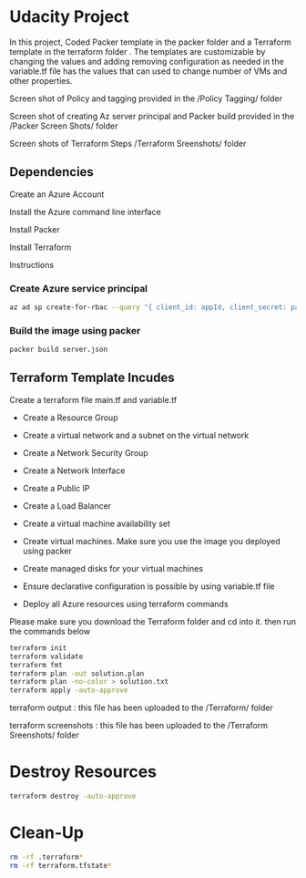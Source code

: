 # Udacity Project
In this project, Coded Packer template in the packer folder and a Terraform template in the terraform folder . The templates are customizable by changing the values and adding removing configuration as needed in the variable.tf file has the values that can used to change number of VMs and other properties.

 Screen shot of Policy and tagging provided in the /Policy Tagging/ folder

Screen shot of creating Az server principal and Packer build provided in the /Packer Screen Shots/ folder

Screen shots of Terraform Steps /Terraform Sreenshots/ folder

## Dependencies

Create an Azure Account

Install the Azure command line interface

Install Packer

Install Terraform

Instructions

### Create Azure service principal
```bash
az ad sp create-for-rbac --query "{ client_id: appId, client_secret: password, tenant_id: tenant }" 
```

### Build the image using packer

```bash
packer build server.json
```

## Terraform Template Incudes
Create a terraform file main.tf and variable.tf

* Create a Resource Group

* Create a virtual network and a subnet on the virtual network

* Create a Network Security Group

* Create a Network Interface

* Create a Public IP

* Create a Load Balancer

* Create a virtual machine availability set

* Create virtual machines. Make sure you use the image you deployed using packer

* Create managed disks for your virtual machines

* Ensure declarative configuration is possible by using variable.tf file

* Deploy all Azure resources using terraform commands

Please make sure you download the Terraform folder and cd into it. then run the commands below

```bash
terraform init
terraform validate
terraform fmt
terraform plan -out solution.plan
terraform plan -no-color > solution.txt
terraform apply -auto-approve
```
terraform output : this file has been uploaded to the /Terraform/ folder

terraform screenshots : this file has been uploaded to the /Terraform Sreenshots/ folder

# Destroy Resources
```bash
terraform destroy -auto-approve
```
# Clean-Up
```bash
rm -rf .terraform*
rm -rf terraform.tfstate*
```
